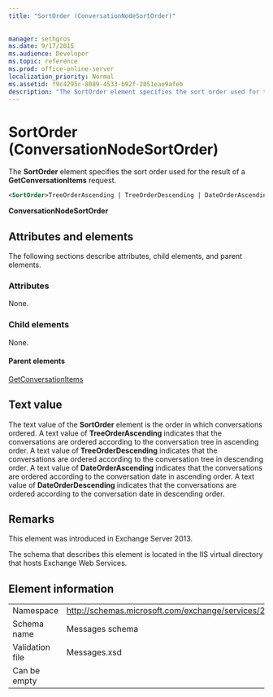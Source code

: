 ```yaml
---
title: "SortOrder (ConversationNodeSortOrder)"
 
 
manager: sethgros
ms.date: 9/17/2015
ms.audience: Developer
ms.topic: reference
ms.prod: office-online-server
localization_priority: Normal
ms.assetid: f9c4295c-8089-4533-b92f-2051eae9afeb
description: "The SortOrder element specifies the sort order used for the result of a GetConversationItems request."
---
```


# SortOrder (ConversationNodeSortOrder)

The **SortOrder** element specifies the sort order used for the result of a **GetConversationItems** request. 
  
```XML
<SortOrder>TreeOrderAscending | TreeOrderDescending | DateOrderAscending | DateOrderDescending</SortOrder>
```

 **ConversationNodeSortOrder**
## Attributes and elements

The following sections describe attributes, child elements, and parent elements.
  
### Attributes

None.
  
### Child elements

None.
  
#### Parent elements

[GetConversationItems](getconversationitems.md)
  
## Text value

The text value of the **SortOrder** element is the order in which conversations ordered. A text value of **TreeOrderAscending** indicates that the conversations are ordered according to the conversation tree in ascending order. A text value of **TreeOrderDescending** indicates that the conversations are ordered according to the conversation tree in descending order. A text value of **DateOrderAscending** indicates that the conversations are ordered according to the conversation date in ascending order. A text value of **DateOrderDescending** indicates that the conversations are ordered according to the conversation date in descending order. 
  
## Remarks

This element was introduced in Exchange Server 2013.
  
The schema that describes this element is located in the IIS virtual directory that hosts Exchange Web Services.
  
## Element information

|||
|:-----|:-----|
|Namespace  <br/> |http://schemas.microsoft.com/exchange/services/2006/messages  <br/> |
|Schema name  <br/> |Messages schema  <br/> |
|Validation file  <br/> |Messages.xsd  <br/> |
|Can be empty  <br/> ||
   

